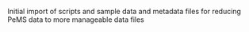 Initial import of scripts and sample data and metadata files for reducing PeMS data to more manageable data files
